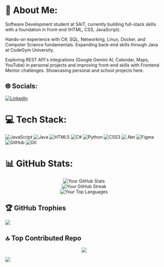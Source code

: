 # 💫 About Me:
Software Development student at SAIT, currently building full-stack skills with a foundation in front-end (HTML, CSS, JavaScript).

Hands-on experience with C#, SQL, Networking, Linux, Docker, and Computer Science fundamentals. Expanding back-end skills through Java at CodeGym University.


Exploring REST API's integrations (Google Gemini AI, Calendar, Maps, YouTube) in personal projects and improving front-end skills with Frontend Mentor challenges. Showcasing personal and school projects here.


## 🌐 Socials:
[![LinkedIn](https://img.shields.io/badge/LinkedIn-%230077B5.svg?logo=linkedin&logoColor=white)](https://linkedin.com/in/https://www.linkedin.com/in/jay-vincent-layco-39184116b/) 

# 💻 Tech Stack:
![JavaScript](https://img.shields.io/badge/javascript-%23323330.svg?style=for-the-badge&logo=javascript&logoColor=%23F7DF1E) ![Java](https://img.shields.io/badge/java-%23ED8B00.svg?style=for-the-badge&logo=openjdk&logoColor=white) ![HTML5](https://img.shields.io/badge/html5-%23E34F26.svg?style=for-the-badge&logo=html5&logoColor=white) ![C#](https://img.shields.io/badge/c%23-%23239120.svg?style=for-the-badge&logo=csharp&logoColor=white) ![Python](https://img.shields.io/badge/python-3670A0?style=for-the-badge&logo=python&logoColor=ffdd54) ![CSS3](https://img.shields.io/badge/css3-%231572B6.svg?style=for-the-badge&logo=css3&logoColor=white) ![.Net](https://img.shields.io/badge/.NET-5C2D91?style=for-the-badge&logo=.net&logoColor=white) ![Figma](https://img.shields.io/badge/figma-%23F24E1E.svg?style=for-the-badge&logo=figma&logoColor=white) ![GitHub](https://img.shields.io/badge/github-%23121011.svg?style=for-the-badge&logo=github&logoColor=white) ![Git](https://img.shields.io/badge/git-%23F05033.svg?style=for-the-badge&logo=git&logoColor=white)
# 📊 GitHub Stats:
<div align="center">
  <img src="https://github-readme-stats.vercel.app/api?username=jayco01&theme=highcontrast&hide_border=false&include_all_commits=true&count_private=true&start_date=2025-01-01" alt="Your GitHub Stats"/>
  <br/>
  <img src="https://nirzak-streak-stats.vercel.app/?user=jayco01&theme=highcontrast&hide_border=false" alt="Your GitHub Streak"/>
  <br/>
  <img src="https://github-readme-stats.vercel.app/api/top-langs/?username=jayco01&theme=highcontrast&hide_border=false&include_all_commits=true&count_private=true&layout=compact&start_date=2025-01-01" alt="Your Top Languages"/>
</div>

## 🏆 GitHub Trophies
![](https://github-profile-trophy.vercel.app/?username=jayco01&theme=radical&no-frame=false&no-bg=false&margin-w=4)

## 🔝 Top Contributed Repo
<div align="center">
  <img src="https://github-contributor-stats.vercel.app/api?username=jayco01&limit=5&theme=vision-friendly-dark&combine_all_yearly_contributions=true"/>
</div>

[![](https://visitcount.itsvg.in/api?id=jayco01&icon=4&color=3)](https://visitcount.itsvg.in)
